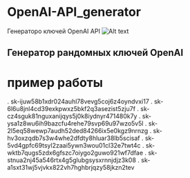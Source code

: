 # OpenAI-API_generator
Генераторо ключей  OpenAI API
![Alt text](https://i.postimg.cc/nrYtmqND/Screenshot-1.png)
## Генератор рандомных ключей OpenAI


# пример работы
. sk-ijuw58b1xdr024auhl78vevg5coj6z4oyndvxi17
. sk-6l6u8jnl4cd39exkpwxz5bkf2q3asezist5zju7f
. sk-cz4sguk81nguxanijqys5j0k8iydnyr471480k7y
. sk-ysa1z8wu6ih9bazcfu4rehe79svp69u97wzo5v5l
. sk-2l5eq58wewp7audh52ded84266ix5e0kgz9nrnzg
. sk-hv3oxzqdb7s3w4whe2dfdty8hluar38lb5scisaf
. sk-5vd4gpfc69tsyl2zaai5ywn3wou01cl32e7twt4c
. sk-wktb7qugs5zdx6gfszc7oiygo2guwo921wf7dfae
. sk-stnua2nj45a546rtx4g5glubgsysxrnnjdjz3k08
. sk-a1sxt31wj5vjvkx822vh7hghbrjqzy58jkzn2tev
